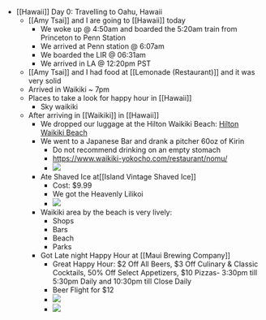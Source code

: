 - [[Hawaii]] Day 0: Travelling to Oahu, Hawaii
    - [[Amy Tsai]] and I are going to [[Hawaii]] today 
        - We woke up @ 4:50am and boarded the 5:20am train from Princeton to Penn Station
        - We arrived at Penn station @ 6:07am
        - We boarded the LIR @ 06:31am
        - We arrived in LA @ 12:20pm PST
    - [[Amy Tsai]] and I had food at [[Lemonade (Restaurant)]] and it was very solid
    - Arrived in Waikiki ~ 7pm
    - Places to take a look for happy hour in [[Hawaii]]
        - Sky waikiki
    - After arriving in [[Waikiki]] in [[Hawaii]]
        - We dropped our luggage at the Hilton Waikiki Beach: [Hilton Waikiki Beach](https://www.hiltonwaikikibeach.com/)
        - We went to a Japanese Bar and drank a pitcher 60oz of Kirin
            - Do not recommend drinking on an empty stomach
            - https://www.waikiki-yokocho.com/restaurant/nomu/
            - ![](https://firebasestorage.googleapis.com/v0/b/firescript-577a2.appspot.com/o/imgs%2Fapp%2Fandyjgao%2FGCQ2EGXKAe?alt=media&token=9611406a-d62e-4d25-abfc-b50525b1aeb8)
        - Ate Shaved Ice at[[Island Vintage Shaved Ice]]
            - Cost: $9.99
            - We got the Heavenly Lilikoi
            - ![](https://firebasestorage.googleapis.com/v0/b/firescript-577a2.appspot.com/o/imgs%2Fapp%2Fandyjgao%2FL-joRfu63u?alt=media&token=639f7861-923b-4755-a821-2747e8704db8)
        - Waikiki area by the beach is very lively:
            - Shops
            - Bars
            - Beach 
            - Parks
        - Got Late night Happy Hour at [[Maui Brewing Company]]
            - Great Happy Hour: $2 Off All Beers, $3 Off Culinary & Classic Cocktails, 50% Off Select Appetizers, $10 Pizzas- 3:30pm till 5:30pm Daily and 10:30pm till Close Daily
            - Beer Flight for $12
            - ![](https://firebasestorage.googleapis.com/v0/b/firescript-577a2.appspot.com/o/imgs%2Fapp%2Fandyjgao%2FeEzGmZXkk4?alt=media&token=41e9420b-16b7-48f2-bb3c-1406c3a3a2b2)
            - ![](https://firebasestorage.googleapis.com/v0/b/firescript-577a2.appspot.com/o/imgs%2Fapp%2Fandyjgao%2FiokfNEhOBT?alt=media&token=acb91ca1-3628-4b26-b9c3-f159d3a944b7)
